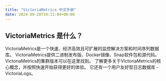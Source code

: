 ```yaml
---
title: "VictoriaMetrics 中文手册"
date: 2024-09-28T19:11:04+08:00
---
```


## VictoriaMetrics 是什么？

VictoriaMetrics是一个快速、经济高效且可扩展的监控解决方案和时间序列数据库。
VictoriaMetrics提供二进制发布版、Docker镜像、Snap软件包和源代码。
VictoriaMetrics的集群版本可以在这里找到。
了解更多关于VictoriaMetrics的核心概念，并按照快速开始获得更好的体验。
它还有一个用户友好型日志数据库 - VictoriaLogs。